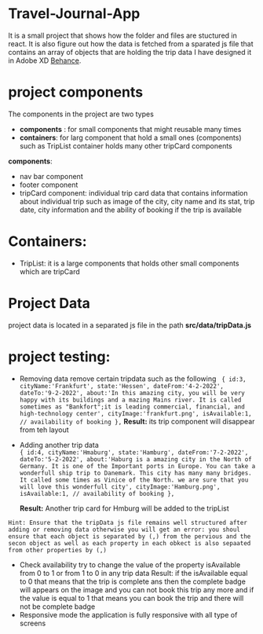 # Travel-Journal-App

It is a small project that shows how the folder and files are stuctured in react.
It is also figure out how the data is fetched from a sparated js file that contains an array of objects that are holding the trip data
I have designed it in Adobe XD [Behance](https://www.behance.net/gallery/135281705/Travel-Journal).

# project components

The components in the project are two types

- **components** : for small components that might reusable many times
- **containers**: for larg component that hold a small ones (components) such as TripList container holds many other tripCard components

**components**:

- nav bar component
- footer component
- tripCard component: individual trip card data that contains information about individual trip such as image of the city, city name and its stat, trip date, city information and the ability of booking if the trip is available

# Containers:

- TripList: it is a large components that holds other small components which are tripCard

# Project Data

project data is located in a separated js file in the path **src/data/tripData.js**

# project testing:

- Removing data
  remove certain tripdata such as the following
  ` { id:3, cityName:'Frankfurt', state:'Hessen', dateFrom:'4-2-2022', dateTo:'9-2-2022', about:'In this amazing city, you will be very happy with its buildings and a mazing Mains river. It is called sometimes as "Bankfort";it is leading commercial, financial, and high-technology center', cityImage:'frankfurt.png', isAvailable:1, // availability of booking },`
  **Result:** its trip component will disappear from teh layout

- Adding another trip data  
   `{ id:4, cityName:'Hmaburg', state:'Hamburg', dateFrom:'7-2-2022', dateTo:'5-2-2022', about:'Haburg is a amazing city in the North of Germany. It is one of the Important ports in Europe. You can take a wonderfull ship trip to Danemark. This city has many many bridges. It called some times as Vinice of the North. we are sure that you will love this wonderfull city', cityImage:'Hamburg.png', isAvailable:1, // availability of booking },`

  **Result:** Another trip card for Hmburg will be added to the tripList

`Hint: Ensure that the tripData js file remains well structured after adding or removing data otherwise you will get an error: you shoul ensure that each object is separated by (,) from the pervious and the secon object as well as each property in each obkect is also sepaated from other properties by (,)`

- Check availability
  try to change the value of the property isAvailable from 0 to 1 or from 1 to 0 in any trip data
  Result: if the isAvailable equal to 0 that means that the trip is complete ans then the complete badge will appears on the image and you can not book this trip any more
  and if the value is equal to 1 that means you can book the trip and there will not be complete badge
- Responsive mode
  the application is fully responsive with all type of screens
